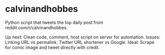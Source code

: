 # calvinandhobbes
Python script that tweets the top daily post from reddit.com/r/calvinandhobbes.

Up next: Clean code, comment, host script on server for automation. 
Issues: Linking URL vs permalink. Twitter URL shortener vs Google.
Ideal: Scrape for comic image and tweet directly with credit.
